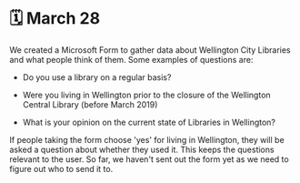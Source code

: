 # 🗓️ March 28

We created a Microsoft Form to gather data about Wellington City Libraries and what people think of them.
Some examples of questions are:

- Do you use a library on a regular basis?

- Were you living in Wellington prior to the closure of the Wellington Central Library (before March 2019)

- What is your opinion on the current state of Libraries in Wellington?

If people taking the form choose 'yes' for living in Wellington,
they will be asked a question about whether they used it. This keeps the questions relevant to the user.
So far, we haven't sent out the form yet as we need to figure out who to send it to.
